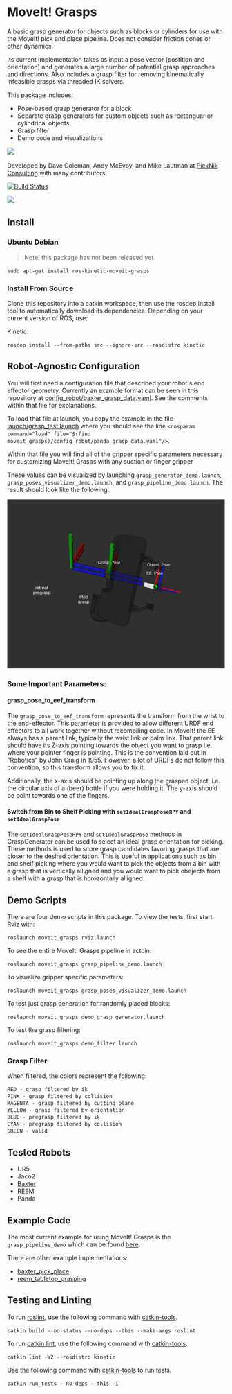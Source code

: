 # MoveIt! Grasps

A basic grasp generator for objects such as blocks or cylinders for use with the MoveIt! pick and place pipeline. Does not consider friction cones or other dynamics.

Its current implementation takes as input a pose vector (postition and orientation) and generates a large number of potential grasp approaches and directions. Also includes a grasp filter for removing kinematically infeasible grasps via threaded IK solvers.

This package includes:

 - Pose-based grasp generator for a block
 - Separate grasp generators for custom objects such as rectanguar or cylindrical objects
 - Grasp filter
 - Demo code and visualizations

<img src="https://picknik.ai/images/logo.jpg" width="100">

Developed by Dave Coleman, Andy McEvoy, and Mike Lautman at [PickNik Consulting](http://picknik.ai/) with many contributors.

[![Build Status](https://travis-ci.org/PickNikRobotics/moveit_grasps.svg?branch=kinetic-devel)](https://travis-ci.org/PickNikRobotics/moveit_grasps)

<img src="https://raw.githubusercontent.com/PickNikRobotics/moveit_grasps/kinetic-devel/resources/demo.png" />

## Install

### Ubuntu Debian

> Note: this package has not been released yet

```
sudo apt-get install ros-kinetic-moveit-grasps
```

### Install From Source

Clone this repository into a catkin workspace, then use the rosdep install tool to automatically download its dependencies. Depending on your current version of ROS, use:

Kinetic:
```
rosdep install --from-paths src --ignore-src --rosdistro kinetic
```

## Robot-Agnostic Configuration

You will first need a configuration file that described your robot's end effector geometry. Currently an example format can be seen in this repository at [config_robot/baxter_grasp_data.yaml](https://github.com/PickNikRobotics/moveit_grasps/blob/kinetic-devel/config_robot/baxter_grasp_data.yaml). See the comments within that file for explanations.

To load that file at launch, you copy the example in the file [launch/grasp_test.launch](https://github.com/PickNikRobotics/moveit_grasps/blob/kinetic-devel/launch/load_panda.launch) where you should see the line ``<rosparam command="load" file="$(find moveit_grasps)/config_robot/panda_grasp_data.yaml"/>``.

Within that file you will find all of the gripper specific parameters necessary for customizing MoveIt! Grasps with any suction or finger gripper

These values can be visualized by launching `grasp_generator_demo.launch`, `grasp_poses_visualizer_demo.launch`, and `grasp_pipeline_demo.launch`.
The result should look like the following:

![Grasp Poses Visualization](https://raw.githubusercontent.com/PickNikRobotics/moveit_grasps/kinetic-devel/resources/moveit_grasps_poses.jpeg)

### Some Important Parameters:

#### grasp_pose_to_eef_transform

The `grasp_pose_to_eef_transform` represents the transform from the wrist to the end-effector. This parameter is provided to allow different URDF end effectors to all work together without recompiling code. In MoveIt! the EE always has a parent link, typically the wrist link or palm link. That parent link should have its Z-axis pointing towards the object you want to grasp i.e. where your pointer finger is pointing. This is the convention laid out in "Robotics" by John Craig in 1955. However, a lot of URDFs do not follow this convention, so this transform allows you to fix it.

Additionally, the x-axis should be pointing up along the grasped object, i.e. the circular axis of a (beer) bottle if you were holding it. The y-axis should be point towards one of the fingers.

#### Switch from Bin to Shelf Picking with ``setIdealGraspPoseRPY`` and ``setIdealGraspPose``

The ``setIdealGraspPoseRPY`` and ``setIdealGraspPose`` methods in GraspGenerator can be used to select an ideal grasp orientation for picking. These methods is used to score grasp candidates favoring grasps that are closer to the desired orientation. This is useful in applications such as bin and shelf picking where you would want to pick the objects from a bin with a grasp that is vertically alligned and you would want to pick obejects from a shelf with a grasp that is horozontally alligned.

## Demo Scripts

There are four demo scripts in this package. To view the tests, first start Rviz with:

    roslaunch moveit_grasps rviz.launch

To see the entire MoveIt! Grasps pipeline in actoin:

    roslaunch moveit_grasps grasp_pipeline_demo.launch

To visualize gripper specific parameters:

    roslaunch moveit_grasps grasp_poses_visualizer_demo.launch

To test just grasp generation for randomly placed blocks:

    roslaunch moveit_grasps demo_grasp_generator.launch

To test the grasp filtering:

    roslaunch moveit_grasps demo_filter.launch

### Grasp Filter

When filtered, the colors represent the following:

    RED - grasp filtered by ik
    PINK - grasp filtered by collision
    MAGENTA - grasp filtered by cutting plane
    YELLOW - grasp filtered by orientation
    BLUE - pregrasp filtered by ik
    CYAN - pregrasp filtered by collision
    GREEN - valid

## Tested Robots

 - UR5
 - Jaco2
 - [Baxter](https://github.com/davetcoleman/baxter_cpp)
 - [REEM](http://wiki.ros.org/Robots/REEM)
 - Panda

## Example Code

The most current example for using MoveIt! Grasps is the `grasp_pipeline_demo` which can be found [here](https://github.com/PickNikRobotics//moveit_grasps/kinetic-devel/src/grasp_pipeline_demo.cpp).

There are other example implementations:

 - [baxter_pick_place](https://github.com/davetcoleman/baxter_cpp/tree/kinetic-devel/baxter_pick_place)
 - [reem_tabletop_grasping](https://github.com/pal-robotics/reem_tabletop_grasping)

## Testing and Linting

To run [roslint](http://wiki.ros.org/roslint), use the following command with [catkin-tools](https://catkin-tools.readthedocs.org/).

    catkin build --no-status --no-deps --this --make-args roslint

To run [catkin lint](https://pypi.python.org/pypi/catkin_lint), use the following command with [catkin-tools](https://catkin-tools.readthedocs.org/).

    catkin lint -W2 --rosdistro kinetic

Use the following command with [catkin-tools](https://catkin-tools.readthedocs.org/) to run tests.

    catkin run_tests --no-deps --this -i
